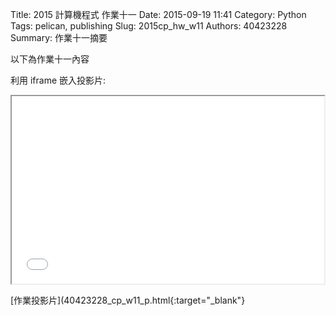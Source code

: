 Title: 2015 計算機程式 作業十一
Date: 2015-09-19 11:41
Category: Python
Tags: pelican, publishing
Slug: 2015cp_hw_w11
Authors: 40423228
Summary: 作業十一摘要

以下為作業十一內容

利用 iframe 嵌入投影片:

<iframe src="40423228_cp_w11_p.html" width="500" height="300"></iframe>

[作業投影片](40423228_cp_w11_p.html{:target="_blank"}

